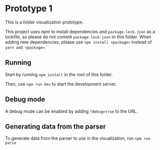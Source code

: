 # Prototype 1

This is a folder visualization prototype.


This project uses npm to install dependencies and `package-lock.json` as a lockfile, so please do not commit `package-lock.json` to this folder. When adding new dependencies, please use `npm install <package>` instead of `yarn add <package>`.`

## Running

Start by running `npm install` in the root of this folder.

Then, use `npm run dev` to start the development server.

## Debug mode

A debug mode can be enabled by adding `?debug=true` to the URL.

## Generating data from the parser

To generate data from the parser to use in the visualization, run `npm run parse`
